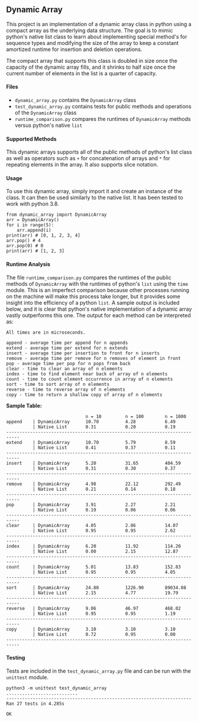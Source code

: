 ## Dynamic Array
This project is an implementation of a dynamic array class in python using a compact array as the underlying data structure. The goal is to mimic python's native list class to learn about implementing special method's for sequence types and modifying the size of the array to keep a constant amortized runtime for insertion and deletion operations.

The compact array that supports this class is doubled in size once the capacity of the dynamic array fills, and it shrinks to half size once the current number of elements in the list is a quarter of capacity.

#### Files
* `dynamic_array.py` contains the `DynamicArray` class
* `test_dynamic_array.py` contains tests for public methods and operations of the `DynamicArray` class
* `runtime_comparison.py` compares the runtimes of `DynamicArray` methods versus python's native `list`

#### Supported Methods
This dynamic arrays supports all of the public methods of python's list class as well as operators such as `+` for concatenation of arrays and `*` for repeating elements in the array. It also supports slice notation.

#### Usage
To use this dynamic array, simply import it and create an instance of the class. It can then be used similarly to the native list. It has been tested to work with python 3.8.

```
from dynamic_array import DynamicArray
arr = DynamicArray()
for i in range(5):
    arr.append(i)
print(arr) # [0, 1, 2, 3, 4]
arr.pop() # 4
arr.pop(0) # 0
print(arr) # [1, 2, 3]
```

#### Runtime Analysis
The file `runtime_comparison.py` compares the runtimes of the public methods of `DynamicArray` with the runtimes of python's `list` using the `time` module. This is an imperfect comparison because other processes running on the machine will make this process take longer, but it provides some insight into the efficiency of a python `list`. A sample output is included below, and it is clear that python's native implementation of a dynamic array vastly outperforms this one. The output for each method can be interpreted as:
```
All times are in microseconds.

append - average time per append for n appends
extend - average time per extend for n extends
insert - average time per insertion to front for n inserts
remove - average time per remove for n removes of element in front
pop - average time per pop for n pops from back
clear - time to clear an array of n elements
index - time to find element near back of array of n elements
count - time to count element occurrence in array of n elements
sort - time to sort array of n elements
reverse - time to reverse array of n elements
copy - time to return a shallow copy of array of n elements
```

**Sample Table:**
```
                              n = 10         n = 100        n = 1000       
append    | DynamicArray      10.70          4.28           6.49           
          | Native List       0.31           0.20           0.19           
---------------------------------------------------------------------------
extend    | DynamicArray      10.70          5.79           8.59           
          | Native List       0.41           0.37           0.11           
---------------------------------------------------------------------------
insert    | DynamicArray      5.20           31.65          404.59         
          | Native List       0.31           0.30           0.37           
---------------------------------------------------------------------------
remove    | DynamicArray      4.98           22.12          292.49         
          | Native List       0.21           0.14           0.18           
---------------------------------------------------------------------------
pop       | DynamicArray      3.91           2.27           2.21           
          | Native List       0.19           0.06           0.06           
---------------------------------------------------------------------------
clear     | DynamicArray      4.05           2.86           14.07          
          | Native List       0.95           0.95           2.62           
---------------------------------------------------------------------------
index     | DynamicArray      6.20           11.92          114.20         
          | Native List       0.00           2.15           12.87          
---------------------------------------------------------------------------
count     | DynamicArray      5.01           13.83          152.83         
          | Native List       0.95           0.95           4.05           
---------------------------------------------------------------------------
sort      | DynamicArray      24.80          1226.90        89034.08       
          | Native List       2.15           4.77           19.79          
---------------------------------------------------------------------------
reverse   | DynamicArray      9.06           46.97          468.02         
          | Native List       0.95           0.95           1.19           
---------------------------------------------------------------------------
copy      | DynamicArray      3.10           3.10           3.10           
          | Native List       0.72           0.95           0.00           
---------------------------------------------------------------------------
```

#### Testing
Tests are included in the `test_dynamic_array.py` file and can be run with the `unittest` module.
```
python3 -m unittest test_dynamic_array
...........................
----------------------------------------------------------------------
Ran 27 tests in 4.285s

OK

```